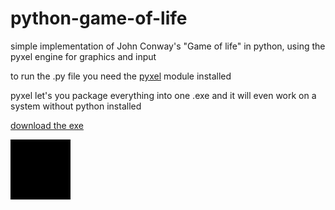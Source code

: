 # python-game-of-life
simple implementation of John Conway's "Game of life" in python, using the pyxel engine for graphics and input

to run the .py file you need the [pyxel](https://github.com/kitao/pyxel) module installed

pyxel let's you package everything into one .exe and it will even work on a system without python installed

[download the exe](https://github.com/moosipea/python-game-of-life/raw/main/game-of-life.exe)

[![name](https://github.com/moosipea/python-game-of-life/blob/main/pyxel-210311-224843.gif)](https://cdn.discordapp.com/attachments/757574419437846672/819673391291170846/pyxel-210311-224843.gif)

